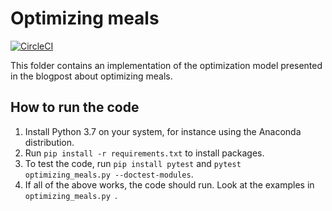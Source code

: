 # Optimizing meals

[![CircleCI](https://circleci.com/gh/Sonat-Consulting/sonatai-code/tree/master.svg?style=svg)](https://circleci.com/gh/Sonat-Consulting/sonatai-code/tree/master)

This folder contains an implementation of the optimization model presented in the blogpost about optimizing meals.

## How to run the code

1. Install Python 3.7 on your system, for instance using the Anaconda distribution.
2. Run `pip install -r requirements.txt` to install packages.
3. To test the code, run `pip install pytest` and `pytest optimizing_meals.py --doctest-modules`.
4. If all of the above works, the code should run. Look at the examples in `optimizing_meals.py `.